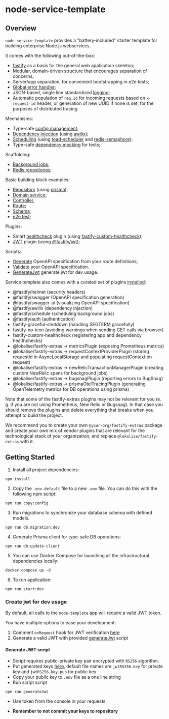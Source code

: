 # node-service-template

## Overview

`node-service-template` provides a "battery-included" starter template for building enterprise Node.js webservices.

It comes with the following out-of-the-box:

* [fastify](https://www.fastify.io/docs/latest/) as a basis for the general web application skeleton;
* Modular, domain-driven structure that encourages separation of concerns;
* Server/app separation, for convenient bootstrapping in e2e tests;
* [Global error handler](./src/infrastructure/errors/errorHandler.ts);
* JSON-based, single line standardized [logging](./src/infrastructure/logger.ts);
* Automatic population of `req.id` for incoming requests based on `x-request-id` header, or generation of new UUID if none is set, for the purposes of distributed tracing.

Mechanisms:

* Type-safe [config management](./src/infrastructure/config.ts);
* [Dependency injection](./docs/dependency-injection.md) (using [awilix](https://github.com/jeffijoe/awilix));
* [Scheduling](./docs/scheduling.md) (using [toad-scheduler](https://github.com/kibertoad/toad-scheduler)
  and [redis-semaphore](https://github.com/swarthy/redis-semaphore));
* Type-safe [dependency mocking](./src/app.mock.test.ts) for tests;

Scaffolding:

* [Background jobs](./src/infrastructure/AbstractBackgroundJob.ts);
* [Redis repositories](./src/infrastructure/redis);

Basic building block examples:

* [Repository](./src/modules/users/repositories/UserRepository.ts) (using [prisma](https://www.prisma.io/));
* [Domain service](./src/modules/users/services/UserService.ts);
* [Controller](./src/modules/users/controllers/UserController.ts);
* [Route](./src/modules/users/routes/userRoutes.ts);
* [Schema](./src/schemas/userSchemas.ts);
* [e2e test](./src/modules/users/controllers/UserController.e2e.spec.ts);

Plugins:

* Smart [healthcheck](./src/plugins/healthcheckPlugin.ts) plugin (using [fastify-custom-healthcheck](https://github.com/gkampitakis/fastify-custom-healthcheck));
* [JWT](./src/plugins/jwtTokenPlugin.ts) plugin (using [@fastify/jwt](https://github.com/fastify/fastify-jwt));

Scripts:

* [Generate](./scripts/generateOpenApi.ts) OpenAPI specification from your route definitions;
* [Validate](./scripts/validateOpenApi.ts) your OpenAPI specification.
* [GenerateJwt](./scripts/generateJwt.ts) generate jwt for dev usage.

Service template also comes with a curated set of plugins [installed](./src/app.ts):

* @fastify/helmet (security headers)
* @fastify/swagger (OpenAPI specification generation)
* @fastify/swagger-ui (visualizing OpenAPI specification)
* @fastify/awilix (dependency injection)
* @fastify/schedule (scheduling background jobs)
* @fastify/auth (authentication)
* fastify-graceful-shutdown (handling SEGTERM gracefully)
* fastify-no-icon (avoiding warnings when sending GET calls via browser)
* fastify-custom-healthcheck (registering app and dependency healthchecks)
* @lokalise/fastify-extras -> metricsPlugin (exposing Prometheus metrics)
* @lokalise/fastify-extras -> requestContextProviderPlugin (storing requestId in AsyncLocalStorage and populating
  requestContext on request)
* @lokalise/fastify-extras -> newRelicTransactionManagerPlugin (creating custom NewRelic spans for background jobs)
* @lokalise/fastify-extras -> bugsnagPlugin (reporting errors to BugSnag)
* @lokalise/fastify-extras -> prismaOtelTracingPlugin (generating OpenTelemetry metrics for DB operations using prisma)

Note that some of the fastify-extras plugins may not be relevant for you (e. g. if you are not using Prometheus, New
Relic or Bugsnag). In that case you should remove the plugins and delete everything that breaks when you attempt to
build the project.

We recommend you to create your own `@your-org/fastify-extras` package and create your own mix of vendor plugins that
are relevant for the technological stack of your organization, and replace `@lokalise/fastify-extras` with it.

## Getting Started

1. Install all project dependencies:

```shell
npm install
```

2. Copy the `.env.default` file to a new `.env` file. You can do this with the following npm script:

```shell
npm run copy:config
```

3. Run migrations to synchronize your database schema with defined models.

```shell
npm run db:migration:dev
```

4. Generate Prisma client for type-safe DB operations:

```shell
npm run db:update-client
```

5. You can use Docker Compose for launching all the infrastructural dependencies locally:

```shell
docker compose up -d
```

6. To run application:

```shell
npm run start:dev
```

### Create jwt for dev usage

By default, all calls to the `node-template` app will require a valid JWT token.

You have multiple options to ease your development:
1. Comment `onRequest` hook for JWT verification [here](./src/plugins/jwtTokenPlugin.ts)
2. Generate a valid JWT with provided [generateJwt](./scripts/generateJwt.ts) script

#### Generate JWT script

- Script requires public-private key pair encrypted with `RS256` algorithm.
- Put generated keys [here](./scripts/keys), default file names are `jwtRS256.key` for private key and `jwtRS256.key.pub` 
for public key
- Copy your public key to `.env` file as a one line string
- Run script script
```schell
npm run generateJwt
```
- Use token from the console in your requests

- **Remember to not commit your keys to repository**
